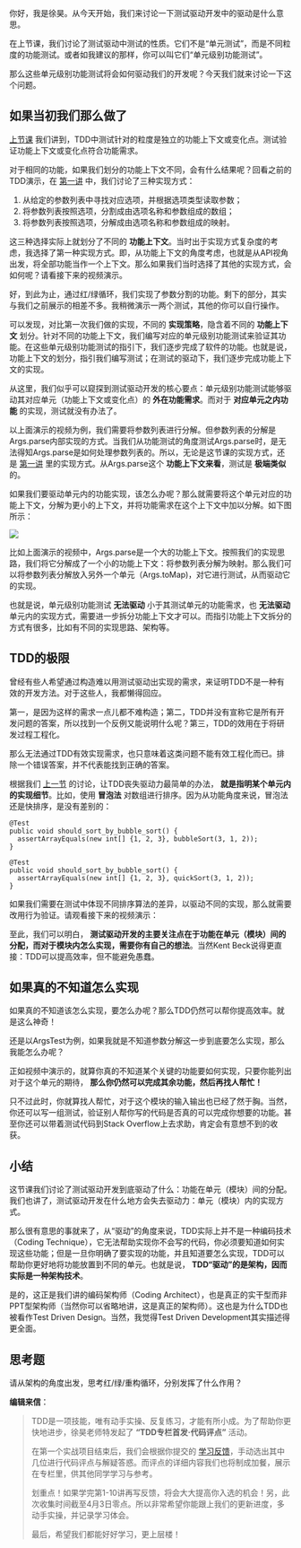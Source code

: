 你好，我是徐昊。从今天开始，我们来讨论一下测试驱动开发中的驱动是什么意思。

在上节课，我们讨论了测试驱动中测试的性质。它们不是“单元测试”，而是不同粒度的功能测试。或者如我建议的那样，你可以叫它们“单元级别功能测试”。

那么这些单元级别功能测试将会如何驱动我们的开发呢？今天我们就来讨论一下这个问题。

## 如果当初我们那么做了

[上节课](https://time.geekbang.org/column/article/496699) 我们讲到，TDD中测试针对的粒度是独立的功能上下文或变化点。测试验证功能上下文或变化点符合功能需求。

对于相同的功能，如果我们划分的功能上下文不同，会有什么结果呢？回看之前的TDD演示，在 [第一讲](https://time.geekbang.org/column/article/494207) 中，我们讨论了三种实现方式：

1. 从给定的参数列表中寻找对应选项，并根据选项类型读取参数；
2. 将参数列表按照选项，分割成由选项名称和参数组成的数组；
3. 将参数列表按照选项，分解成由选项名称和参数组成的映射。

这三种选择实际上就划分了不同的 **功能上下文**。当时出于实现方式复杂度的考虑，我选择了第一种实现方式。即，从功能上下文的角度考虑，也就是从API视角出发，将全部功能当作一个上下文。那么如果我们当时选择了其他的实现方式，会如何呢？请看接下来的视频演示。

好，到此为止，通过红/绿循环，我们实现了参数分割的功能。剩下的部分，其实与我们之前展示的相差不多。我稍微演示一两个测试，其他的你可以自行操作。

可以发现，对比第一次我们做的实现，不同的 **实现策略**，隐含着不同的 **功能上下文** 划分。针对不同的功能上下文，我们编写对应的单元级别功能测试来验证其功能。在这些单元级别功能测试的指引下，我们逐步完成了软件的功能。也就是说，功能上下文的划分，指引我们编写测试；在测试的驱动下，我们逐步完成功能上下文的实现。

从这里，我们似乎可以窥探到测试驱动开发的核心要点：单元级别功能测试能够驱动其对应单元（功能上下文或变化点）的 **外在功能需求**。而对于 **对应单元之内功能** 的实现，测试就没有办法了。

以上面演示的视频为例，我们需要将参数列表进行分解。但参数列表的分解是Args.parse内部实现的方式。当我们从功能测试的角度测试Args.parse时，是无法得知Args.parse是如何处理参数列表的。所以，无论是这节课的实现方式，还是 [第一讲](https://time.geekbang.org/column/article/494207) 里的实现方式。从Args.parse这个 **功能上下文来看**，测试是 **极端类似** 的。

如果我们要驱动单元内的功能实现，该怎么办呢？那么就需要将这个单元对应的功能上下文，分解为更小的上下文，并将功能需求在这个上下文中加以分解。如下图所示：

![](https://static001.geekbang.org/resource/image/b1/c6/b150ab4b04bfe9184f2e7ba8d5ff17c6.jpg?wh=2248x1093)

比如上面演示的视频中，Args.parse是一个大的功能上下文。按照我们的实现思路，我们将它分解成了一个小的功能上下文：将参数列表分解为映射。那么我们可以将参数列表分解放入另外一个单元（Args.toMap)，对它进行测试，从而驱动它的实现。

也就是说，单元级别功能测试 **无法驱动** 小于其测试单元的功能需求，也 **无法驱动** 单元内的实现方式，需要进一步拆分功能上下文才可以。而指引功能上下文拆分的方式有很多，比如有不同的实现思路、架构等。

## TDD的极限

曾经有些人希望通过构造难以用测试驱动出实现的需求，来证明TDD不是一种有效的开发方法。对于这些人，我都懒得回应。

第一，是因为这样的需求一点儿都不难构造；第二，TDD并没有宣称它是所有开发问题的答案，所以找到一个反例又能说明什么呢？第三，TDD的效用在于将研发过程工程化。

那么无法通过TDD有效实现需求，也只意味着这类问题不能有效工程化而已。排除一个错误答案，并不代表能找到正确的答案。

根据我们 [上一节](https://time.geekbang.org/column/article/496699) 的讨论，让TDD丧失驱动力最简单的办法， **就是指明某个单元内的实现细节**。比如，使用 **冒泡法** 对数组进行排序。因为从功能角度来说，冒泡法还是快排序，是没有差别的：

```
@Test
public void should_sort_by_bubble_sort() {
  assertArrayEquals(new int[] {1, 2, 3}, bubbleSort(3, 1, 2));
}

@Test
public void should_sort_by_bubble_sort() {
  assertArrayEquals(new int[] {1, 2, 3}, quickSort(3, 1, 2));
}

```

如果我们需要在测试中体现不同排序算法的差异，以驱动不同的实现，那么就需要改用行为验证。请观看接下来的视频演示：

至此，我们可以明白， **测试驱动开发的主要关注点在于功能在单元（模块）间的分配，而对于模块内怎么实现，需要你有自己的想法**。当然Kent Beck说得更直接：TDD可以提高效率，但不能避免愚蠢。

## 如果真的不知道怎么实现

如果真的不知道该怎么实现，要怎么办呢？那么TDD仍然可以帮你提高效率。就是这么神奇！

还是以ArgsTest为例，如果我就是不知道参数分解这一步到底要怎么实现，那么我能怎么办呢？

正如视频中演示的，就算你真的不知道某个关键的功能要如何实现，只要你能列出对于这个单元的期待， **那么你仍然可以完成其余功能，然后再找人帮忙！**

只不过此时，你就算找人帮忙，对于这个模块的输入输出也已经了然于胸。当然，你还可以写一组测试，验证别人帮你写的代码是否真的可以完成你想要的功能。甚至你还可以带着测试代码到Stack Overflow上去求助，肯定会有意想不到的收获。

## 小结

这节课我们讨论了测试驱动开发到底驱动了什么：功能在单元（模块）间的分配。我们也讲了，测试驱动开发在什么地方会失去驱动力：单元（模块）内的实现方式。

那么很有意思的事就来了，从“驱动”的角度来说，TDD实际上并不是一种编码技术（Coding Technique），它无法帮助实现你不会写的代码，你必须要知道如何实现这些功能；但是一旦你明确了要实现的功能，并且知道要怎么实现，TDD可以帮助你更好地将功能放置到不同的单元。也就是说， **TDD“驱动”的是架构，因而实际是一种架构技术**。

是的，这正是我们讲的编码架构师（Coding Architect），也是真正的实干型而非PPT型架构师（当然你可以省略地讲，这是真正的架构师）。这也是为什么TDD也被看作Test Driven Design。当然，我觉得Test Driven Development其实描述得更全面。

## 思考题

请从架构的角度出发，思考红/绿/重构循环，分别发挥了什么作用？

**编辑来信**：

> TDD是一项技能，唯有动手实操、反复练习，才能有所小成。为了帮助你更快地进步，徐昊老师特发起了 **“TDD专栏首发·代码评点”** 活动。
>
> 在第一个实战项目结束后，我们会根据你提交的 [学习反馈](https://jinshuju.net/f/TvdN15)，手动选出其中几位进行代码评点与解疑答惑。而评点的详细内容我们也将制成加餐，展示在专栏里，供其他同学学习与参考。
>
> 划重点！如果学完第1-10讲再写反馈，将会大大提高你入选的机会！另，此次收集时间截至4月3日零点。所以非常希望你能跟上我们的更新进度，多动手实操，并记录学习体会。
>
> 最后，希望我们都能好好学习，更上层楼！